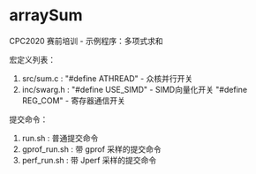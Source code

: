 # arraySum
 CPC2020 赛前培训 - 示例程序：多项式求和

 宏定义列表：
 1. src/sum.c :
	"#define ATHREAD"	- 众核并行开关
 2. inc/swarg.h :
	"#define USE_SIMD"	- SIMD向量化开关
	"#define REG_COM"	- 寄存器通信开关

 提交命令：
 1. run.sh :		普通提交命令
 2. gprof_run.sh :	带 gprof 采样的提交命令
 3. perf_run.sh :	带 Jperf 采样的提交命令
